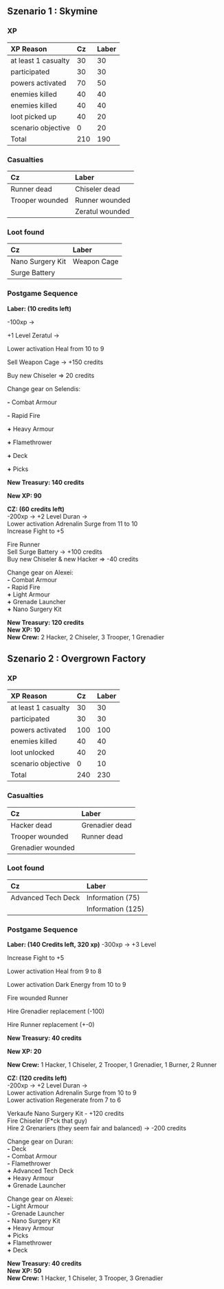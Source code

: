 ## Szenario 1 : Skymine 

<h3>XP</h3>  

|XP Reason|Cz|Laber|
|:---|:---|:---|
|at least 1 casualty|30|30|
|participated|30|30|
|powers activated|70|50|
|enemies killed|40|40|
|enemies killed|40|40|
|loot picked up|40|20|
|scenario objective|0|20|
|Total|210|190|

<h3>Casualties</h3>    

|Cz|Laber|
|:---|:---|
|Runner dead |Chiseler dead|
|Trooper wounded |Runner wounded|
| |Zeratul wounded|

<h3>Loot found</h3>   

|Cz|Laber|
|:---|:---|
|Nano Surgery Kit |Weapon Cage|
|Surge Battery ||

<h3>Postgame Sequence</h3> 

**Laber: (10 credits left)**

-100xp -> 

+1 Level Zeratul -> 

Lower activation Heal from 10 to 9

Sell Weapon Cage -> +150 credits

Buy new Chiseler => 20 credits

Change gear on Selendis:

**-** Combat Armour 

**-** Rapid Fire

**+** Heavy Armour

**+** Flamethrower

**+** Deck

**+** Picks

**New Treasury: 140 credits**

**New XP: 90**


**CZ: (60 credits left)**  
-200xp -> +2 Level Duran ->  
Lower activation Adrenalin Surge from 11 to 10  
Increase Fight to +5

Fire Runner  
Sell Surge Battery -> +100 credits  
Buy new Chiseler & new Hacker => -40 credits

Change gear on Alexei:  
**-** Combat Armour  
**-** Rapid Fire  
**+** Light Armour  
**+** Grenade Launcher  
**+** Nano Surgery Kit  

**New Treasury: 120 credits**  
**New XP: 10**  
**New Crew:** 2 Hacker, 2 Chiseler, 3 Trooper, 1 Grenadier

## Szenario 2 : Overgrown Factory 

<h3>XP</h3>  

|XP Reason|Cz|Laber|
|:---|:---|:---|
|at least 1 casualty|30|30|
|participated|30|30|
|powers activated|100|100|
|enemies killed|40|40|
|loot unlocked|40|20|
|scenario objective|0|10|
|Total|240|230|

<h3>Casualties</h3>    

|Cz|Laber|
|:---|:---|
|Hacker dead |Grenadier dead|
|Trooper wounded |Runner dead|
|Grenadier wounded | |

<h3>Loot found</h3>   

|Cz|Laber|
|:---|:---|
|Advanced Tech Deck |Information (75)|
||Information (125)|

<h3>Postgame Sequence</h3> 

**Laber: (140 Credits left, 320 xp)**
-300xp -> +3 Level

Increase Fight to +5

Lower activation Heal from 9 to 8

Lower activation Dark Energy from 10 to 9

Fire wounded Runner

Hire Grenadier replacement (-100)

Hire Runner replacement (+-0)

**New Treasury: 40 credits**  

**New XP: 20**  

**New Crew:** 1 Hacker, 1 Chiseler, 2 Trooper, 1 Grenadier, 1 Burner, 2 Runner

**CZ: (120 credits left)**  
-200xp -> +2 Level Duran ->  
Lower activation Adrenalin Surge from 10 to 9  
Lower activation Regenerate from 7 to 6  

Verkaufe Nano Surgery Kit - +120 credits  
Fire Chiseler (F*ck that guy)  
Hire 2 Grenariers (they seem fair and balanced) -> -200 credits  

Change gear on Duran:  
**-** Deck  
**-** Combat Armour  
**-** Flamethrower  
**+** Advanced Tech Deck  
**+** Heavy Armour  
**+** Grenade Launcher  

Change gear on Alexei:  
**-** Light Armour  
**-** Grenade Launcher  
**-** Nano Surgery Kit  
**+** Heavy Armour  
**+** Picks  
**+** Flamethrower  
**+** Deck  

**New Treasury: 40 credits**  
**New XP: 50**  
**New Crew:** 1 Hacker, 1 Chiseler, 3 Trooper, 3 Grenadier
